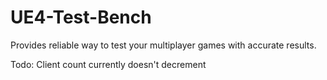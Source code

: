 # UE4-Test-Bench
Provides reliable way to test your multiplayer games with accurate results.

Todo:
Client count currently doesn't decrement
